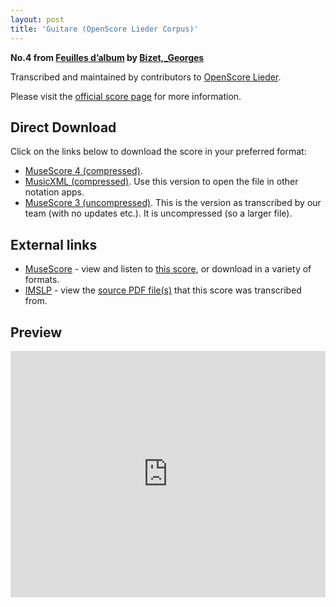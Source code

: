 ```yaml
---
layout: post
title: 'Guitare (OpenScore Lieder Corpus)'
---
```


__No.4 from [Feuilles d’album](https://fourscoreandmore.org/openscore/lieder/Bizet%2C_Georges/Feuilles_d%E2%80%99album/) by [Bizet,_Georges](https://fourscoreandmore.org/openscore/lieder/Bizet%2C_Georges)__

Transcribed and maintained by contributors to [OpenScore Lieder].

Please visit the [official score page] for more information.

[official score page]: https://musescore.com/openscore-lieder-corpus/scores/5079521
[OpenScore Lieder]: https://musescore.com/openscore-lieder-corpus

## Direct Download

Click on the links below to download the score in your preferred format:
- [MuseScore 4 (compressed)](https://fourscoreandmore.org/openscore/lieder/Bizet%2C_Georges/Feuilles_d%E2%80%99album/4_Guitare.mscz).
- [MusicXML (compressed)](https://fourscoreandmore.org/openscore/lieder/Bizet%2C_Georges/Feuilles_d%E2%80%99album/4_Guitare.mxl). Use this version to open the file in other notation apps.
- [MuseScore 3 (uncompressed)](https://raw.githubusercontent.com/OpenScore/Lieder/refs/heads/main/scores/Bizet%2C_Georges/Feuilles_d%E2%80%99album/4_Guitare/lc5079521.mscx). This is the version as transcribed by our team (with no updates etc.). It is uncompressed (so a larger file).

## External links

- [MuseScore] - view and listen to [this score][MuseScore], or download in a variety of formats.
- [IMSLP] - view the [source PDF file(s)][IMSLP] that this score was transcribed from.

[MuseScore]: https://musescore.com/score/5079521
[IMSLP]: https://imslp.org/wiki/Special:ReverseLookup/83316

## Preview

<iframe width="100%" height="394" src="https://musescore.com/openscore-lieder-corpus/scores/5079521/embed" frameborder="0" allowfullscreen allow="autoplay; fullscreen"></iframe>
